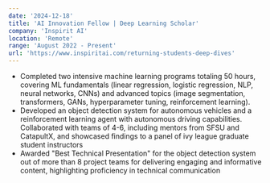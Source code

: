 ```yaml
---
date: '2024-12-18'
title: 'AI Innovation Fellow | Deep Learning Scholar'
company: 'Inspirit AI'
location: 'Remote'
range: 'August 2022 - Present'
url: 'https://www.inspiritai.com/returning-students-deep-dives'
---
```


- Completed two intensive machine learning programs totaling 50 hours, covering ML fundamentals (linear regression, logistic regression, NLP, neural networks, CNNs) and advanced topics (image segmentation, transformers, GANs, hyperparameter tuning, reinforcement learning).
- Developed an object detection system for autonomous vehicles and a reinforcement learning agent with autonomous driving capabilities. Collaborated with teams of 4-6, including mentors from SFSU and CatapultX, and showcased findings to a panel of ivy league graduate student instructors
- Awarded "Best Technical Presentation" for the object detection system out of more than 8 project teams for delivering engaging and informative content, highlighting proficiency in technical communication
